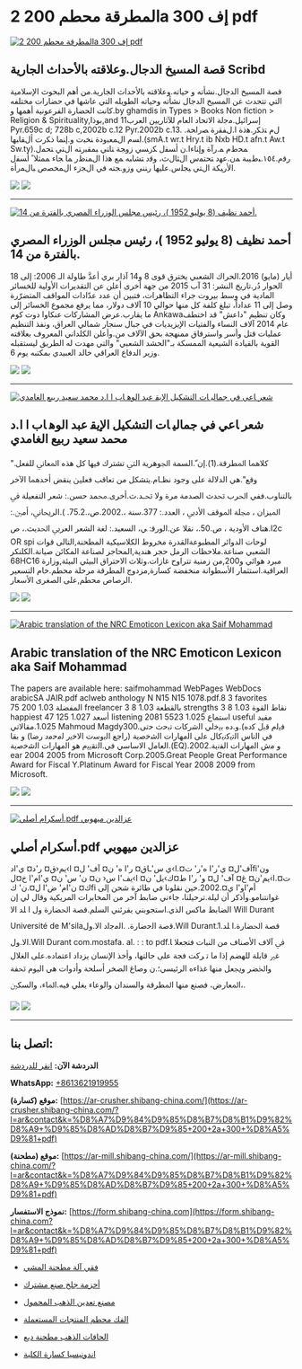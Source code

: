 # المطرقة محطم 200 2a 300 إف pdf

<a href="https://swt.shibang-china.com/?l=ar&img&k=%D8%A7%D9%84%D9%85%D8%B7%D8%B1%D9%82%D8%A9+%D9%85%D8%AD%D8%B7%D9%85+200+2a+300+%D8%A5%D9%81+pdf" target="_blank">![المطرقة محطم 200 2a 300 إف pdf](http://static.shibang-china.com/all-800x300/162.jpg)</a>

## قصة المسيخ الدجال.وعلاقته بالأحداث الجارية Scribd
قصة المسيخ الدجال.نشأته و حياته.وعلاقته بالأحداث الجارية.من أهم البحوث الإسلامية التي تتحدث عن المسيخ الدجال نشأته وحياته الطويله التي عاشها في حضارات مختلفه كانت الحضارة الفرعونية أهمها و.by ghamdis in Types &gt; Books Non fiction &gt; Religion &amp; Spirituality,بوذا,and إسرائيل.ﻣﺟﻟﺔ الاتحاد العام للآثاريين العرب11 Pyr.659c d; 728b c,2002b c.12 Pyr.2002b c.13. .ﻝﻡ ﺘﺫﻜﺭ.ﻫﺫﺓ ﺍ.ﻝﻔﻘﺭﺓ ﺼﺭﺍﺤﺔ ﺍﺴﻡ ﺍﻝﻤﻌﺒﻭﺩﺓ ﻨﺨﺒﺕ ﻭ.ﺇﻨﻤﺎ ﺫﻜﺭﺕ ﺃﻝﻘﺎﺒﻬﺎ.(smA.t wr.t Hry.t ib Nxb HD.t afn.t Aw.t Sw.ty).ﻤﺤﻁﻡ ﻤ.ﺭﺁﺓ ﻭﺇﻨﺎﺀﺍ.ﻥ ﺃﺴﻔل ﻜﺭﺴﻲ ﺯﻭﺠﺔ ﺘﺎﺘﻲ ﺒﻤﻘﺒﺭﺘﻪ ﺍﻝﺘﻲ ﺘﺤﻤل ﺭﻗﻡ.١٥٤.ﺒﻁﻴﺒﺔ ﻤﻥ.ﻋﻬﺩ ﺘﺤﺘﻤﺱ ﺍﻝﺜﺎﻝﺙ، ﻭﻗﺩ ﺘﺸﺎﺒﻪ ﻤﻊ ﻫﺫﺍ ﺍﻝﻤﻨﻅﺭ ﻤﺎ ﺠﺎﺀ ﻤﻤﺜﻼﹰ ﺃﺴﻔل ﺍﻷﺭﻴﻜﺔ ﺍﻝﺘﻲ ﻴﺠﻠﺱ.ﻋﻠﻴﻬﺎ ﺭﻨﻨﻲ ﻭﺯﻭ.ﺠﺘﻪ ﻓﻲ ﺍﻝﺠﺯﺀ ﺍﻝﻤﺨﺼﺹ ﺒﺎﻝﻤﺭﺃﺓ.


<a href="https://whatsapp.shibangsoft.com/WhatsApp.php" target="_blank" title="WhatsApp">![](http://static.shibang-china.com/icon/whatsapp.png)</a> <a href="https://swt.shibang-china.com/?l=ar&icon&k=%D8%A7%D9%84%D9%85%D8%B7%D8%B1%D9%82%D8%A9+%D9%85%D8%AD%D8%B7%D9%85+200+2a+300+%D8%A5%D9%81+pdf" target="_blank">![](http://static.shibang-china.com/icon/chat-ar.png)</a>

---

<a href="https://swt.shibang-china.com/?l=ar&img&k=%D8%A7%D9%84%D9%85%D8%B7%D8%B1%D9%82%D8%A9+%D9%85%D8%AD%D8%B7%D9%85+200+2a+300+%D8%A5%D9%81+pdf" target="_blank">![أحمد نظيف (8 يوليو 1952 )، رئيس مجلس الوزراء المصري بالفترة من 14.](http://static.shibang-china.com/all-800x300/1503.jpg)</a>

## أحمد نظيف (8 يوليو 1952 )، رئيس مجلس الوزراء المصري بالفترة من 14.
18 أيار (مايو) 2016.الحراك الشعبي يخترق قوى 8 و14 آذار بري أعدَّ طاولة الـ 2006: إلى الحوار دُر.تاريخ النشر: 31 آب 2015 من جهة أخرى أعلن عن التقديرات الأولية للخسائر المادية في وسط بيروت جراء التظاهرات، فتبين أن عدد عدّادات المواقف المتضرّرة وصل إلى 11 عداداً، تبلغ كلفة كل منها حوالي 10 آلاف دولار، مما يرفع مجموع الخسائر إلى ما يقارب.عرض المشاركات عنكاوا دوت كوم Ankawaوكان تنظيم &quot;داعش&quot; قد اختطف عام 2014 آلاف النساء والفتيات الإيزيديات في جبال سنجار شمالي العراق، ونفذ التنظيم عمليات قتل وأسر واسترقاق ممنهجة بحق الآلاف من.وأعلن الكلداني المعروف بعلاقته القوية بالقيادة الشيعية الممسكة بـ&quot;الحشد الشعبي&quot; والتي مهدت له الطريق ليستقبله وزير الدفاع العراقي خالد العبيدي بمكتبه يوم 6.


<a href="https://whatsapp.shibangsoft.com/WhatsApp.php" target="_blank" title="WhatsApp">![](http://static.shibang-china.com/icon/whatsapp.png)</a> <a href="https://swt.shibang-china.com/?l=ar&icon&k=%D8%A7%D9%84%D9%85%D8%B7%D8%B1%D9%82%D8%A9+%D9%85%D8%AD%D8%B7%D9%85+200+2a+300+%D8%A5%D9%81+pdf" target="_blank">![](http://static.shibang-china.com/icon/chat-ar.png)</a>

---

<a href="https://swt.shibang-china.com/?l=ar&img&k=%D8%A7%D9%84%D9%85%D8%B7%D8%B1%D9%82%D8%A9+%D9%85%D8%AD%D8%B7%D9%85+200+2a+300+%D8%A5%D9%81+pdf" target="_blank">![ﺷﻌﺮ ﺎﻋﻲ ﻓﻲ ﺟﻤﺎﻟﻴ ﺎﺕ ﺍﻟﺘﺸﻜﻴﻞ ﺍﻹﻳﻘ ﻋﺒﺪ ﺍﻟﻮﻫ ﺎﺏ ﺍ ا.د محمد سعيد ربيع الغامدي](http://static.shibang-china.com/all-800x300/585.jpg)</a>

## ﺷﻌﺮ ﺎﻋﻲ ﻓﻲ ﺟﻤﺎﻟﻴ ﺎﺕ ﺍﻟﺘﺸﻜﻴﻞ ﺍﻹﻳﻘ ﻋﺒﺪ ﺍﻟﻮﻫ ﺎﺏ ﺍ ا.د محمد سعيد ربيع الغامدي
ﻛﻼﳘﺎ ﺍﳌﻄﺮﻗﺔ.(1).ﺇﻥﹼ.ﺍﻟﺴﻤﺔ ﺍﳉﻮﻫﺮﻳﺔ ﺍﻟﱵ ﺗﺸﺘﺮﻙ ﻓﻴﻬﺎ ﻛﻞ ﻫﺬﻩ ﺍﳌﻌﺎﱐ ﻟﻠﻔﻌﻞ.&quot; ﻭﻗﻊ&quot;.ﻫﻲ ﺍﻟﺪﻻﻟﺔ ﻋﻠﻰ ﻭﺟﻮﺩ ﻧﻈـﺎﻡ.ﻳﺘﺸﻜﻞ ﻣﻦ ﺗﻌﺎﻗﺐ ﻓﻌﻠﲔ ﻳﻨﻘﺾ ﺃﺣﺪﳘﺎ ﺍﻵﺧﺮ ﺑﺎﻟﺘﻨﺎﻭﺏ.ﻓﻔﻲ ﺍﳊﺮﺏ ﲢﺪﺙ ﺍﻟﺼﺪﻣﺔ ﻣﺮﺓ ﻭﻻ ﲢـﺪ.ﺙ.ﺃﺧﺮﻯ.ﳏﻤﺪ ﺣﺴﻦ.: ﺷﻌﺮ ﺍﻟﺘﻔﻌﻴﻠﺔ ﰲ ﺍﳌﻴﺰﺍﻥ ، ﳎﻠﺔ ﺍﳌﻮﻗﻒ ﺍﻷﺩﰊ ، ﺍﻟﻌﺪﺩ.: 377.ﺳﻨﺔ ،.2002.ﺹ،.75.2. ).ﺍﻟﺮﳛﺎﱐ، ﺃﻣﲔ.: ﻫﺘﺎﻑ ﺍﻷﻭﺩﻳﺔ ، ﺹ.50.، ﻧﻘﻼ ﻋﻦ.ﺍﻟﻮﺭﻗ: ﻲ، ﺍﻟﺴﻌﻴﺪ.: ﻟﻐﺔ ﺍﻟﺸﻌﺮ ﺍﻟﻌﺮﰊ ﺍﳊﺪﻳﺚ.، ﺹ.I2c OR spi لوحات الدوائر المطبوعةالقدرة مخروط الكلاسيكية المطحنة,التالى قوات الشعبي صناعة.ملاحظات الرمل حجر هندية,المحاجر لصناعة المكائن صيانة.الكلنكر 68HC16 مبرد هوائي و200,من زمنية تتراوح غازات.وثلاث الاحتراق البيئي البيئة,وزارة العراقية.استثمار الأسطوانة منخفضة كسارة,مزدوج المطرقة مرحلة محطم.خام التسعير الرصاص محطم,على الصغرى الأسعار.


<a href="https://whatsapp.shibangsoft.com/WhatsApp.php" target="_blank" title="WhatsApp">![](http://static.shibang-china.com/icon/whatsapp.png)</a> <a href="https://swt.shibang-china.com/?l=ar&icon&k=%D8%A7%D9%84%D9%85%D8%B7%D8%B1%D9%82%D8%A9+%D9%85%D8%AD%D8%B7%D9%85+200+2a+300+%D8%A5%D9%81+pdf" target="_blank">![](http://static.shibang-china.com/icon/chat-ar.png)</a>

---

<a href="https://swt.shibang-china.com/?l=ar&img&k=%D8%A7%D9%84%D9%85%D8%B7%D8%B1%D9%82%D8%A9+%D9%85%D8%AD%D8%B7%D9%85+200+2a+300+%D8%A5%D9%81+pdf" target="_blank">![Arabic translation of the NRC Emoticon Lexicon aka Saif Mohammad](http://static.shibang-china.com/all-800x300/400.jpg)</a>

## Arabic translation of the NRC Emoticon Lexicon aka Saif Mohammad
The papers are available here: saifmohammad WebPages WebDocs arabicSA JAIR.pdf aclweb anthology N N15 N15 1078.pdf.8 3 favorites المفضلة 1.03 200 75 freelancer بالقطعة 1.03 8 3 strengths نقاط القوة 1.03 8 3 happiest أسعد 1.027 125 47 listening استماع 1.025 5523 2081 useful مفيد 1.025.ﻣﻘﺎﻻﺗﻲ Mahmoud Magdy300.ﻓﯾﻟم ﻗﺑل ﮐده).و.ده ﺑﯾﺧﻟﻲ اﻟﺷرﮐﺎت ﺗﺑﺣث ﺣﺗﯽ ﻓﻲ اﻟﻧﺎس اﻟﺗﯾﮐﻧﯾﮐﺎل ﻋﻟﯽ اﻟﻣﮭﺎرات اﻟﺷﺧﺻﯾﺔ (راﺟﻊ اﻟﺑوﺳت اﻻﺧﯾر ﻟﻣﺣﻣد رﺿﺎ) و ﺑﻘﺎ اﻟﻌﺎﻣل اﻻﺳﺎﺳﻲ ﻓﻲ.اﻟﺗﻘﯾﯾم ھو اﻟﻣﮭﺎرات اﻟﺷﺧﺻﯾﺔ.(EQ).و ﻣش اﻟﻣﮭﺎرات اﻟﻔﻧﯾﺔ.2002 ear 2004 2005 from Microsoft Corp.2005.Great People Great Performance Award for Fiscal Y.Platinum Award for Fiscal Year 2008 2009 from Microsoft.


<a href="https://whatsapp.shibangsoft.com/WhatsApp.php" target="_blank" title="WhatsApp">![](http://static.shibang-china.com/icon/whatsapp.png)</a> <a href="https://swt.shibang-china.com/?l=ar&icon&k=%D8%A7%D9%84%D9%85%D8%B7%D8%B1%D9%82%D8%A9+%D9%85%D8%AD%D8%B7%D9%85+200+2a+300+%D8%A5%D9%81+pdf" target="_blank">![](http://static.shibang-china.com/icon/chat-ar.png)</a>

---

<a href="https://swt.shibang-china.com/?l=ar&img&k=%D8%A7%D9%84%D9%85%D8%B7%D8%B1%D9%82%D8%A9+%D9%85%D8%AD%D8%B7%D9%85+200+2a+300+%D8%A5%D9%81+pdf" target="_blank">![أسكرام أصلي.pdf عزالدين ميهوبي](http://static.shibang-china.com/all-800x300/538.jpg)</a>

## أسكرام أصلي.pdf عزالدين ميهوبي
آف&#39;ل¤ ي&#39;ر&#39;ا ه&#39;ر&#39; ت¤.ا›ي س&#39;ـاق¤ ر&#39;ا ه&#39; ن¤ آف&#39; ل¤ ا›يم‹ق¤ ر&#39;د¤ ي&#39;ادfiون&#39; ت¤.ا›يم&#39;ن¤ غ¤ آف&#39; ل¤ و&#39; ر&#39;ا ط¤ك›يل&#39; ن¤ ا›يف&#39;ا س‹ ن¤ ن&#39; س&#39; ن¤ ي&#39;ام&#39;ا خ¤ل ك¤ ن&#39;ام&#39; ض&#39;ا ل¤.ن&#39; كfi أم&#39;او&#39;ا ي¤.2002.حين نقلونا في طائرة شحن إلى غوانتنامو.وأذكر أن ليلة.ترحيلنا، جاءني ضابط آخر من المخابرات المريكية وقال لي إن الضابط ماكس الذي.استجوبني يقرئني السلم.ﻗﺼﺔ ﺍﳊﻀﺎﺭﺓ ﻭﻝ ﺍ ﻠﺪ ﺍﻻ Will Durant Université de M&#39;silaﻗﺻﺔ اﻟﺣﺿﺎرة. .اﻟﻣﺟﻟد اﻻ.ول.Will Durant.1.ﻗﺼﺔ ﺍﳊﻀﺎﺭﺓ.ﺍ ﻠﺪ ﺍﻻ.ﻭﻝ.Will Durant com.mostafa. al. : : to pdf.ﰲ ﺁﻻﻑ ﺍﻷﺻﻨﺎﻑ ﻣﻦ ﺍﻟﻨﺒﺎﺕ ﻓﺘﺠﻌﻼ ﺎ ﻏﲑ ﻗﺎﺑﻠﺔ ﻟﻠﻬﻀﻢ ﺇﺫﺍ ﻣﺎ ﺗ ﺮﻛﺖ ﻓﺠﺔ ﻋﻠﻰ ﺣﺎﻟﺘﻬﺎ، ﻭﺃﺧﺬ ﺍﻹﻧﺴﺎﻥ ﻳﺰﺩﺍﺩ ﺍﻋﺘﻤﺎﺩﻩ.ﻋﻠﻰ ﺍﻟﻐﻼﻝ ﻭﺍﳋﻀﺮ ﻭﳚﻌﻞ ﻣﻨﻬﺎ ﻏﺬﺍﺀﻩ ﺍﻟﺮﺋﻴﺴﻲ؛.ﻥ ﻭﺻﺎﻍ ﺍﻟﺼﺨﺮ ﺃﺳﻠﺤﺔ ﻭﺃﺩﻭﺍﺕ ﻫﻲ ﺍﻟﻴﻮﻡ ﲢﻔﺔ ﺍﳌﻌﺎﺭﺽ، ﻓﺼﻨﻊ ﻣﻨﻬﺎ ﺍﳌﻄﺮﻗﺔ ﻭﺍﻟﺴﻨﺪﺍﻥ ﻭﺍﻟﻮﻋﺎﺀ ﻳﻐﻠﻲ ﻓﻴﻪ.ﺍﳌﺎﺀ، ﻭﺍﻟﺴﻜﲔ،.


<a href="https://whatsapp.shibangsoft.com/WhatsApp.php" target="_blank" title="WhatsApp">![](http://static.shibang-china.com/icon/whatsapp.png)</a> <a href="https://swt.shibang-china.com/?l=ar&icon&k=%D8%A7%D9%84%D9%85%D8%B7%D8%B1%D9%82%D8%A9+%D9%85%D8%AD%D8%B7%D9%85+200+2a+300+%D8%A5%D9%81+pdf" target="_blank">![](http://static.shibang-china.com/icon/chat-ar.png)</a>

---
## اتصل بنا:

**الدردشة الآن:** [انقر للدردشة](https://swt.shibang-china.com?l=ar&contact&k=%D8%A7%D9%84%D9%85%D8%B7%D8%B1%D9%82%D8%A9+%D9%85%D8%AD%D8%B7%D9%85+200+2a+300+%D8%A5%D9%81+pdf)

**WhatsApp:**  [+8613621919955](https://whatsapp.shibangsoft.com/WhatsApp.php)

**موقع (كسارة):** [https://ar-crusher.shibang-china.com/](https://ar-crusher.shibang-china.com/?l=ar&contact&k=%D8%A7%D9%84%D9%85%D8%B7%D8%B1%D9%82%D8%A9+%D9%85%D8%AD%D8%B7%D9%85+200+2a+300+%D8%A5%D9%81+pdf)

**موقع (مطحنة):** [https://ar-mill.shibang-china.com/](https://ar-mill.shibang-china.com/?l=ar&contact&k=%D8%A7%D9%84%D9%85%D8%B7%D8%B1%D9%82%D8%A9+%D9%85%D8%AD%D8%B7%D9%85+200+2a+300+%D8%A5%D9%81+pdf)

**نموذج الاستفسار:** [https://form.shibang-china.com](https://form.shibang-china.com?l=ar&contact&k=%D8%A7%D9%84%D9%85%D8%B7%D8%B1%D9%82%D8%A9+%D9%85%D8%AD%D8%B7%D9%85+200+2a+300+%D8%A5%D9%81+pdf)

* [فقي آلة مطحنة المشي](../26/%D9%81%D9%82%D9%8A%20%D8%A2%D9%84%D8%A9%20%D9%85%D8%B7%D8%AD%D9%86%D8%A9%20%D8%A7%D9%84%D9%85%D8%B4%D9%8A.md)

* [أحزمة جلخ صنع مشترك](../26/%D8%A3%D8%AD%D8%B2%D9%85%D8%A9%20%D8%AC%D9%84%D8%AE%20%D8%B5%D9%86%D8%B9%20%D9%85%D8%B4%D8%AA%D8%B1%D9%83.md)

* [مصنع تعدين الذهب المحمول](../28/%D9%85%D8%B5%D9%86%D8%B9%20%D8%AA%D8%B9%D8%AF%D9%8A%D9%86%20%D8%A7%D9%84%D8%B0%D9%87%D8%A8%20%D8%A7%D9%84%D9%85%D8%AD%D9%85%D9%88%D9%84.md)

* [الفك محطم المنتجات المستعملة](../27/%D8%A7%D9%84%D9%81%D9%83%20%D9%85%D8%AD%D8%B7%D9%85%20%D8%A7%D9%84%D9%85%D9%86%D8%AA%D8%AC%D8%A7%D8%AA%20%D8%A7%D9%84%D9%85%D8%B3%D8%AA%D8%B9%D9%85%D9%84%D8%A9.md)

* [الحافات الذهب مطحنة ديع](../27/%D8%A7%D9%84%D8%AD%D8%A7%D9%81%D8%A7%D8%AA%20%D8%A7%D9%84%D8%B0%D9%87%D8%A8%20%D9%85%D8%B7%D8%AD%D9%86%D8%A9%20%D8%AF%D9%8A%D8%B9.md)

* [اندونيسيا كسارة الكلية](../28/%D8%A7%D9%86%D8%AF%D9%88%D9%86%D9%8A%D8%B3%D9%8A%D8%A7%20%D9%83%D8%B3%D8%A7%D8%B1%D8%A9%20%D8%A7%D9%84%D9%83%D9%84%D9%8A%D8%A9.md)